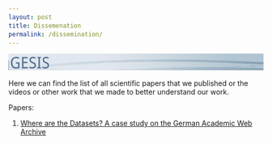 ```yaml
---
layout: post
title: Dissemenation
permalink: /dissemination/
---
```

![gesis icon](/images/gesis_icon3.png)

Here we can find the list of all scientific papers that we published or the videos or other work that we made to better understand our work.

Papers:
1. [Where are the Datasets? A case study on the German Academic Web Archive](https://fox.cs.vt.edu/wadl2022.html)


